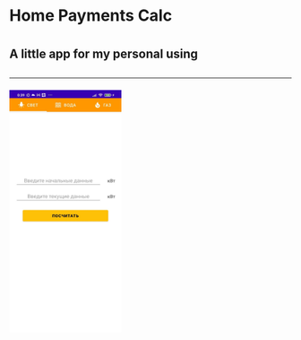 <h1>Home Payments Calc<h1>
  <h2>A little app for my personal using<h2>
<hr>
<img src="1.jpg" width="200" height="432"/>
